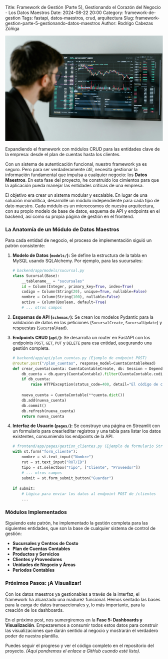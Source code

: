 Title: Framework de Gestión (Parte 5), Gestionando el Corazón del Negocio - Los Datos Maestros
Date: 2024-08-22 20:00
Category: framework-de-gestion
Tags: fastapi, datos-maestros, crud, arquitectura
Slug: framework-gestion-parte-5-gestionando-datos-maestros
Author: Rodrigo Cabezas Zúñiga

![Datos Maestros](../images/framework-data.jpg)

Expandiendo el framework con módulos CRUD para las entidades clave de la empresa: desde el plan de cuentas hasta los clientes.

Con un sistema de autenticación funcional, nuestro framework ya es seguro. Pero para ser verdaderamente útil, necesita gestionar la información fundamental que impulsa a cualquier negocio: los **Datos Maestros**. En esta fase del proyecto, he construido los cimientos para que la aplicación pueda manejar las entidades críticas de una empresa.

El objetivo era crear un sistema modular y escalable. En lugar de una solución monolítica, desarrollé un módulo independiente para cada tipo de dato maestro. Cada módulo es un microcosmos de nuestra arquitectura, con su propio modelo de base de datos, esquema de API y endpoints en el backend, así como su propia página de gestión en el frontend.

### La Anatomía de un Módulo de Datos Maestros

Para cada entidad de negocio, el proceso de implementación siguió un patrón consistente:

1.  **Modelo de Datos (`models/`):** Se define la estructura de la tabla en MySQL usando SQLAlchemy. Por ejemplo, para las sucursales:

    ```python
    # backend/app/models/sucursal.py
    class Sucursal(Base):
        __tablename__ = "sucursales"
        id = Column(Integer, primary_key=True, index=True)
        codigo = Column(String(20), unique=True, nullable=False)
        nombre = Column(String(100), nullable=False)
        activo = Column(Boolean, default=True)
        # ... otros campos
    ```

2.  **Esquemas de API (`schemas/`):** Se crean los modelos Pydantic para la validación de datos en las peticiones (`SucursalCreate`, `SucursalUpdate`) y respuestas (`SucursalRead`).

3.  **Endpoints CRUD (`api/`):** Se desarrolla un router en FastAPI con los endpoints `POST`, `GET`, `PUT` y `DELETE` para esa entidad, asegurando una gestión completa.

    ```python
    # backend/app/api/plan_cuentas.py (Ejemplo de endpoint POST)
    @router.post("/plan_cuentas", response_model=CuentaContableRead)
    def crear_cuenta(cuenta: CuentaContableCreate, db: Session = Depends(get_db)):
        db_cuenta = db.query(CuentaContable).filter(CuentaContable.codigo == cuenta.codigo).first()
        if db_cuenta:
            raise HTTPException(status_code=400, detail="El código de cuenta ya existe")
        
        nueva_cuenta = CuentaContable(**cuenta.dict())
        db.add(nueva_cuenta)
        db.commit()
        db.refresh(nueva_cuenta)
        return nueva_cuenta
    ```

4.  **Interfaz de Usuario (`pages/`):** Se construye una página en Streamlit con un formulario para crear/editar registros y una tabla para listar los datos existentes, consumiendo los endpoints de la API.

    ```python
    # frontend/app/pages/gestion_clientes.py (Ejemplo de formulario Streamlit)
    with st.form("form_cliente"):
        nombre = st.text_input("Nombre")
        rut = st.text_input("RUT/ID")
        tipo = st.selectbox("Tipo", ["Cliente", "Proveedor"])
        # ... otros campos
        submit = st.form_submit_button("Guardar")

    if submit:
        # Lógica para enviar los datos al endpoint POST de /clientes
        ...
    ```

### Módulos Implementados

Siguiendo este patrón, he implementado la gestión completa para las siguientes entidades, que son la base de cualquier sistema de control de gestión:

-   **Sucursales y Centros de Costo**
-   **Plan de Cuentas Contables**
-   **Productos y Servicios**
-   **Clientes y Proveedores**
-   **Unidades de Negocio y Áreas**
-   **Períodos Contables**

### Próximos Pasos: ¡A Visualizar!

Con los datos maestros ya gestionables a través de la interfaz, el framework ha alcanzado una madurez funcional. Hemos sentado las bases para la carga de datos transaccionales y, lo más importante, para la creación de los dashboards.

En el próximo post, nos sumergiremos en la **Fase 5: Dashboards y Visualización**. Empezaremos a consumir todos estos datos para construir las visualizaciones que darán sentido al negocio y mostrarán el verdadero poder de nuestra plantilla.

Puedes seguir el progreso y ver el código completo en el repositorio del proyecto. *(Aquí pondremos el enlace a GitHub cuando esté listo)*.
